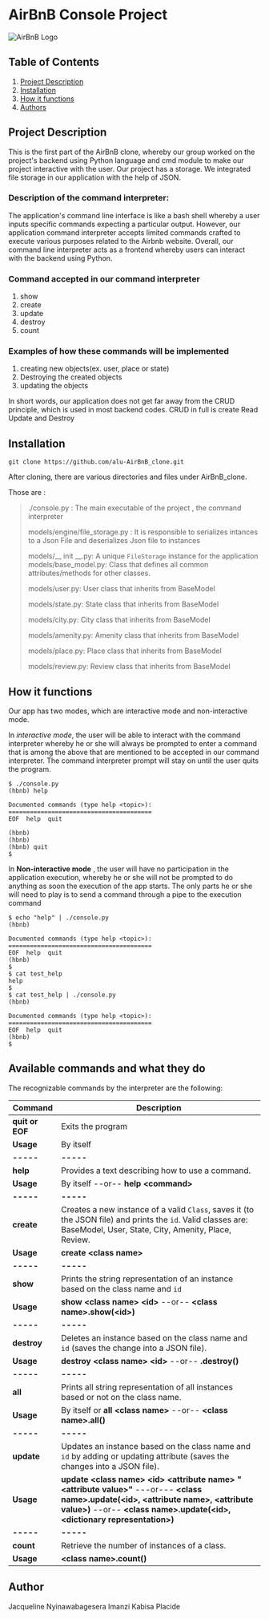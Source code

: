 # AirBnB Console Project
![AirBnB Logo](https://www.pngitem.com/pimgs/m/132-1322125_transparent-background-airbnb-logo-hd-png-download.png)

## Table of Contents

1. [Project Description](#project-description)
2.  [Installation](#installation)
3. [How it functions](#how-it-functions)
4. [Authors](#authors)

## Project Description

This is the first part of the AirBnB clone, whereby our group worked on the project's backend using Python language and cmd module to make our project interactive with the user.
Our project has a storage. We integrated file storage in our application with the help of JSON.

### Description of the command interpreter:
The application's command line interface is like a bash shell whereby a user inputs specific commands expecting a particular output. However, our application command interpreter accepts limited commands crafted to execute various purposes related to the Airbnb website. Overall, our command line interpreter acts as a frontend whereby users can interact with the backend using Python.

### Command accepted in our command interpreter
1. show
2. create
3. update
4. destroy
5. count

### Examples of how these commands will be implemented
1. creating new objects(ex. user, place or state)
2. Destroying the created objects
3. updating the objects

In short words, our application does not get far away from the CRUD principle, which is used in most backend codes.
CRUD in full is create Read Update and Destroy


## Installation

```
git clone https://github.com/alu-AirBnB_clone.git
```

After cloning, there are various directories and files under AirBnB_clone. 

Those are :
> ./console.py : The main executable of the project , the command interpreter
> 
> models/engine/file_storage.py : It is responsible to serializes intances to a Json File and deserializes Json file to instances
> 
> models/__ init __.py:  A unique `FileStorage` instance for the application
> models/base_model.py: Class that defines all common attributes/methods for other classes.
> 
> models/user.py: User class that inherits from BaseModel
> 
>models/state.py: State class that inherits from BaseModel
>
>models/city.py: City class that inherits from BaseModel
>
>models/amenity.py: Amenity class that inherits from BaseModel
>
>models/place.py: Place class that inherits from BaseModel
>
>models/review.py: Review class that inherits from BaseModel
>



## How it functions

Our app has two modes, which are interactive mode and non-interactive mode.

In *interactive mode*, the user will be able to interact with the command interpreter whereby he or she will always be prompted to enter a command that is among the above that are mentioned to be accepted in our command interpreter. The command interpreter prompt will stay on  until the user quits the program.


```
$ ./console.py
(hbnb) help

Documented commands (type help <topic>):
========================================
EOF  help  quit

(hbnb) 
(hbnb) 
(hbnb) quit
$
```

In  **Non-interactive mode** , the user will have no participation in the application execution, whereby he or she will not be prompted to do anything as soon the execution of the app starts. The only parts he or she will need to play is to send a command through a pipe to the execution command 

```
$ echo "help" | ./console.py
(hbnb)

Documented commands (type help <topic>):
========================================
EOF  help  quit
(hbnb) 
$
$ cat test_help
help
$
$ cat test_help | ./console.py
(hbnb)

Documented commands (type help <topic>):
========================================
EOF  help  quit
(hbnb) 
$
```


## Available commands and what they do

The recognizable commands by the interpreter are the following:

|Command| Description |
|--|--|
| **quit or EOF** | Exits the program |
| **Usage** | By itself |
| **-----** | **-----** |
| **help** | Provides a text describing how to use a command.  |
| **Usage** | By itself --or-- **help <command\>** |
| **-----** | **-----** |
| **create** | Creates a new instance of a valid `Class`, saves it (to the JSON file) and prints the `id`.  Valid classes are: BaseModel, User, State, City, Amenity, Place, Review. |
| **Usage** | **create <class name\>**|
| **-----** | **-----** |
| **show** | Prints the string representation of an instance based on the class name and `id`  |
| **Usage** | **show <class name\> <id\>** --or-- **<class name\>.show(<id\>)**|
| **-----** | **-----** |
| **destroy** | Deletes an instance based on the class name and `id` (saves the change into a JSON file).  |
| **Usage** | **destroy <class name\> <id\>** --or-- **<class name>.destroy(<id>)** |
| **-----** | **-----** |
| **all** | Prints all string representation of all instances based or not on the class name.  |
| **Usage** | By itself or **all <class name\>** --or-- **<class name\>.all()** |
| **-----** | **-----** |
| **update** | Updates an instance based on the class name and `id` by adding or updating attribute (saves the changes into a JSON file).  |
| **Usage** | **update <class name\> <id\> <attribute name\> "<attribute value\>"** ---or--- **<class name\>.update(<id\>, <attribute name\>, <attribute value\>)** --or-- **<class name\>.update(<id\>, <dictionary representation\>)**|
| **-----** | **-----** |
| **count** | Retrieve the number of instances of a class.  |
| **Usage** | **<class name\>.count()** |

## Author

Jacqueline Nyinawabagesera
Imanzi Kabisa Placide

